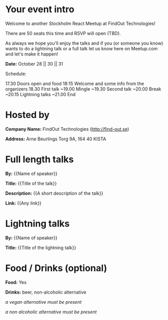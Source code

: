 # Your event intro
Welcome to another Stockholm React Meetup at FindOut Technologies!

There are 50 seats this time and RSVP will open (TBD).

As always we hope you'll enjoy the talks and if you (or someone you know) wants to do a lightning talk or a full talk let us know here on Meetup.com and let's make it happen!

**Date:** October 28 || 30 || 31

Schedule:

17.30 Doors open and food
18:15 Welcome and some info from the organizers
18.30 First talk
~19.00 Mingle
~19.30 Second talk
~20.00 Break
~20.15 Lightning talks
~21.00 End

# Hosted by
**Company Name:** FindOut Technologies (http://find-out.se)

**Address:** Arne Beurlings Torg 9A, 164 40 KISTA

# Full length talks
**By:** {{Name of speaker}}

**Title:** {{Title of the talk}}

**Description:** {{A short description of the talk}}

**Link:** {{Any link}}

# Lightning talks
**By:** {{Name of speaker}}

**Title:** {{Title of the lightning talk}}

# Food / Drinks (optional)
**Food:** Yes

**Drinks:** beer, non-alcoholic alternative

*a vegan alternative must be present*

*a non alcoholic alternative must be present*

